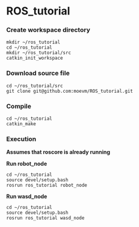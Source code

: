 # ROS_tutorial

### Create workspace directory
```
mkdir ~/ros_tutorial
cd ~/ros_tutorial
mkdir ~/ros_tutorial/src
catkin_init_workspace
```

### Download source file
```
cd ~/ros_tutorial/src
git clone git@github.com:moevm/ROS_tutorial.git
```

### Compile
```
cd ~/ros_tutorial
catkin_make
```

### Execution

**Assumes that roscore is already running**

**Run robot_node**
```
cd ~/ros_tutorial
source devel/setup.bash
rosrun ros_tutorial robot_node
```
**Run wasd_node**
```
cd ~/ros_tutorial
source devel/setup.bash
rosrun ros_tutorial wasd_node
```
